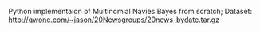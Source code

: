 Python implementaion of Multinomial Navies Bayes from scratch;
Dataset: http://qwone.com/~jason/20Newsgroups/20news-bydate.tar.gz
